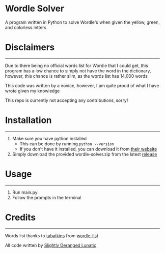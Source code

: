 # Wordle Solver
A program written in Python to solve Wordle's when given the yellow, green, and colorless letters.

# Disclaimers
---
Due to there being no official words list for Wordle that I could get, this program has a low chance to simply not have the word in the dictionary, however, this chance is rather slim, as the words list has 14,000 words

This code was written by a novice, however, I am quite proud of what I have wrote given my knowledge

This repo is currently not accepting any contributions, sorry!

# Installation
---
1. Make sure you have python installed
   - This can be done by running `python --version`
   - If you don't have it installed, you can download it from [their website](https://www.python.org/downloads/)
2. Simply download the provided wordle-solver.zip from the latest [release](https://github.com/Slightly-Deranged-Lunatic/wordle-solver/releases/)

# Usage
---
1. Run main.py
2. Follow the prompts in the terminal

# Credits
---
Words list thanks to [tabatkins](https://github.com/tabatkins) from [wordle-list](https://github.com/tabatkins/wordle-list)

All code written by [Slightly Deranged Lunatic](https://github.com/Slightly-Deranged-Lunatic)
